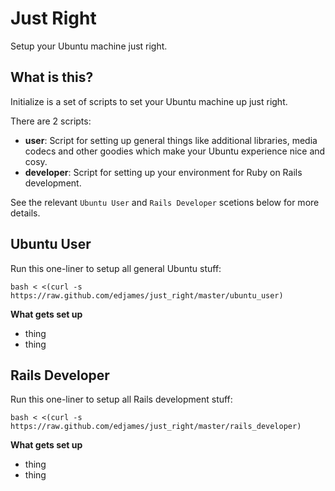 Just Right
==========
Setup your Ubuntu machine just right.

What is this?
-------------
Initialize is a set of scripts to set your Ubuntu machine up just right. 

There are 2 scripts:
* **user**: Script for setting up general things like additional libraries, media codecs and other goodies which make your Ubuntu experience nice and cosy.
* **developer**: Script for setting up your environment for Ruby on Rails development.

See the relevant `Ubuntu User` and `Rails Developer` scetions below for more details.

Ubuntu User
-----------
Run this one-liner to setup all general Ubuntu stuff:

    bash < <(curl -s https://raw.github.com/edjames/just_right/master/ubuntu_user)

**What gets set up**

* thing
* thing

Rails Developer
---------------
Run this one-liner to setup all Rails development stuff:

    bash < <(curl -s https://raw.github.com/edjames/just_right/master/rails_developer)

**What gets set up**

* thing
* thing

